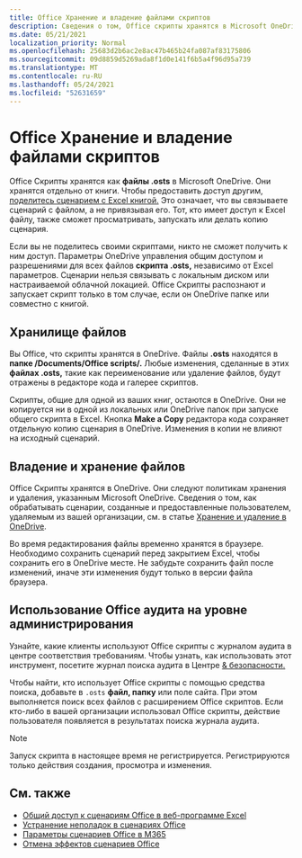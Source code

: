 ```yaml
---
title: Office Хранение и владение файлами скриптов
description: Сведения о том, Office скрипты хранятся в Microsoft OneDrive и передаются между владельцами.
ms.date: 05/21/2021
localization_priority: Normal
ms.openlocfilehash: 25683d2b6ac2e8ac47b465b24fa087af83175806
ms.sourcegitcommit: 09d8859d5269ada8f1d0e141f6b5a4f96d95a739
ms.translationtype: MT
ms.contentlocale: ru-RU
ms.lasthandoff: 05/24/2021
ms.locfileid: "52631659"
---
```

# <a name="office-scripts-file-storage-and-ownership"></a>Office Хранение и владение файлами скриптов

Office Скрипты хранятся как **файлы .osts** в Microsoft OneDrive. Они хранятся отдельно от книги. Чтобы предоставить доступ другим, [поделитесь сценарием с Excel книгой.](excel.md#sharing-scripts) Это означает, что вы связываете сценарий с файлом, а не привязывая его. Тот, кто имеет доступ к Excel файлу, также сможет просматривать, запускать или делать копию сценария.

Если вы не поделитесь своими скриптами, никто не сможет получить к ним доступ. Параметры OneDrive управления общим доступом и разрешениями для всех файлов **скрипта .osts,** независимо от Excel параметров. Сценарии нельзя связывать с локальным диском или настраиваемой облачной локацией. Office Скрипты распознают и запускает скрипт только в том случае, если он OneDrive папке или совместно с книгой.

## <a name="file-storage"></a>Хранилище файлов

Вы Office, что скрипты хранятся в OneDrive. Файлы **.osts** находятся в **папке /Documents/Office scripts/.** Любые изменения, сделанные в этих **файлах .osts,** такие как переименование или удаление файлов, будут отражены в редакторе кода и галерее скриптов.

Скрипты, общие для одной из ваших книг, остаются в OneDrive. Они не копируется ни в одной из локальных или OneDrive папок при запуске общего скрипта в Excel. Кнопка **Make a Copy** редактора кода сохраняет отдельную копию сценария в OneDrive. Изменения в копии не влияют на исходный сценарий.

## <a name="file-ownership-and-retention"></a>Владение и хранение файлов

Office Скрипты хранятся в OneDrive. Они следуют политикам хранения и удаления, указанным Microsoft OneDrive. Сведения о том, как обрабатывать сценарии, созданные и предоставленные пользователем, удаляемым из вашей организации, см. в статье [Хранение и удаление в OneDrive](/onedrive/retention-and-deletion).

Во время редактирования файлы временно хранятся в браузере. Необходимо сохранить сценарий перед закрытием Excel, чтобы сохранить его в OneDrive месте. Не забудьте сохранить файл после изменений, иначе эти изменения будут только в версии файла браузера.

## <a name="audit-office-scripts-usage-at-the-admin-level"></a>Использование Office аудита на уровне администрирования

Узнайте, какие клиенты используют Office скрипты с журналом аудита в центре соответствия требованиям. Чтобы узнать, как использовать этот инструмент, посетите журнал поиска аудита в Центре [& безопасности.](/microsoft-365/compliance/search-the-audit-log-in-security-and-compliance?view=o365-worldwide#search-the-audit-log)

Чтобы найти, кто использует Office скрипты с помощью средства поиска, добавьте в `.osts` **файл, папку** или поле сайта. При этом выполняется поиск всех файлов с расширением Office скриптов. Если кто-либо в вашей организации использовал Office скрипты, действие пользователя появляется в результатах поиска журнала аудита.

> [!NOTE]
> Запуск скрипта в настоящее время не регистрируется. Регистрируются только действия создания, просмотра и изменения.

## <a name="see-also"></a>См. также

- [Общий доступ к сценариям Office в веб-программе Excel](https://support.microsoft.com/office/sharing-office-scripts-in-excel-for-the-web-226eddbc-3a44-4540-acfe-fccda3d1122b)
- [Устранение неполадок в сценариях Office](../testing/troubleshooting.md)
- [Параметры сценариев Office в M365](https://support.office.com/article/office-scripts-settings-in-m365-19d3c51a-6ca2-40ab-978d-60fa49554dcf)
- [Отмена эффектов сценариев Office](../testing/undo.md)
